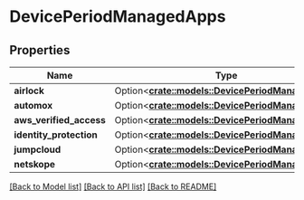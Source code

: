 # DevicePeriodManagedApps

## Properties

Name | Type | Description | Notes
------------ | ------------- | ------------- | -------------
**airlock** | Option<[**crate::models::DevicePeriodManagedApp**](device.ManagedApp.md)> |  | [optional]
**automox** | Option<[**crate::models::DevicePeriodManagedApp**](device.ManagedApp.md)> |  | [optional]
**aws_verified_access** | Option<[**crate::models::DevicePeriodManagedApp**](device.ManagedApp.md)> |  | [optional]
**identity_protection** | Option<[**crate::models::DevicePeriodManagedApp**](device.ManagedApp.md)> |  | [optional]
**jumpcloud** | Option<[**crate::models::DevicePeriodManagedApp**](device.ManagedApp.md)> |  | [optional]
**netskope** | Option<[**crate::models::DevicePeriodManagedApp**](device.ManagedApp.md)> |  | [optional]

[[Back to Model list]](./README.md#documentation-for-models) [[Back to API list]](./README.md#documentation-for-api-endpoints) [[Back to README]](../README.md)

